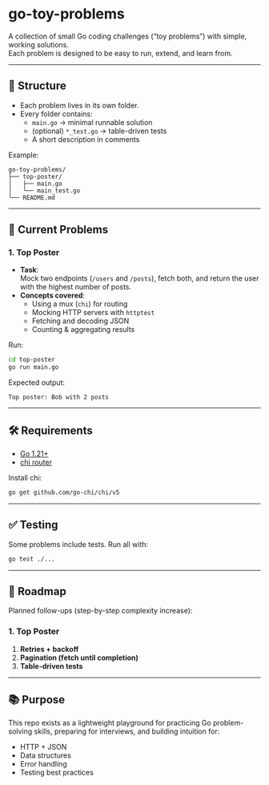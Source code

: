 # go-toy-problems

A collection of small Go coding challenges (“toy problems”) with simple, working solutions.  
Each problem is designed to be easy to run, extend, and learn from.

---

## 📂 Structure

- Each problem lives in its own folder.
- Every folder contains:
  - `main.go` → minimal runnable solution
  - (optional) `*_test.go` → table-driven tests
  - A short description in comments

Example:

```
go-toy-problems/
├── top-poster/
│   ├── main.go
│   └── main_test.go
└── README.md
```

---

## 🚀 Current Problems

### 1. Top Poster

- **Task**:  
  Mock two endpoints (`/users` and `/posts`), fetch both, and return the user with the highest number of posts.
- **Concepts covered**:
  - Using a mux (`chi`) for routing
  - Mocking HTTP servers with `httptest`
  - Fetching and decoding JSON
  - Counting & aggregating results

Run:

```bash
cd top-poster
go run main.go
```

Expected output:

```
Top poster: Bob with 2 posts
```

---

## 🛠️ Requirements

- [Go 1.21+](https://go.dev/dl/)
- [chi router](https://github.com/go-chi/chi)

Install chi:

```bash
go get github.com/go-chi/chi/v5
```

---

## ✅ Testing

Some problems include tests. Run all with:

```bash
go test ./...
```

---

## 🎯 Roadmap

Planned follow-ups (step-by-step complexity increase):

### 1. Top Poster

1. **Retries + backoff**
2. **Pagination (fetch until completion)**
3. **Table-driven tests**

---

## 📚 Purpose

This repo exists as a lightweight playground for practicing Go problem-solving skills, preparing for interviews, and building intuition for:

- HTTP + JSON
- Data structures
- Error handling
- Testing best practices

